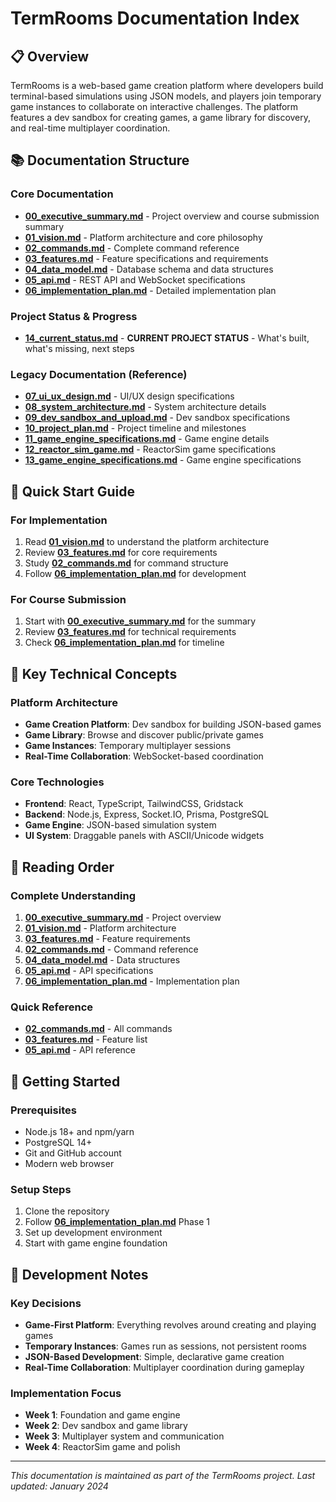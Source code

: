 # TermRooms Documentation Index

## 📋 Overview
TermRooms is a web-based game creation platform where developers build terminal-based simulations using JSON models, and players join temporary game instances to collaborate on interactive challenges. The platform features a dev sandbox for creating games, a game library for discovery, and real-time multiplayer coordination.

## 📚 Documentation Structure

### Core Documentation
- **[00_executive_summary.md](./00_executive_summary.md)** - Project overview and course submission summary
- **[01_vision.md](./01_vision.md)** - Platform architecture and core philosophy
- **[02_commands.md](./02_commands.md)** - Complete command reference
- **[03_features.md](./03_features.md)** - Feature specifications and requirements
- **[04_data_model.md](./04_data_model.md)** - Database schema and data structures
- **[05_api.md](./05_api.md)** - REST API and WebSocket specifications
- **[06_implementation_plan.md](./06_implementation_plan.md)** - Detailed implementation plan

### Project Status & Progress
- **[14_current_status.md](./14_current_status.md)** - **CURRENT PROJECT STATUS** - What's built, what's missing, next steps

### Legacy Documentation (Reference)
- **[07_ui_ux_design.md](./07_ui_ux_design.md)** - UI/UX design specifications
- **[08_system_architecture.md](./08_system_architecture.md)** - System architecture details
- **[09_dev_sandbox_and_upload.md](./09_dev_sandbox_and_upload.md)** - Dev sandbox specifications
- **[10_project_plan.md](./10_project_plan.md)** - Project timeline and milestones
- **[11_game_engine_specifications.md](./11_game_engine_specifications.md)** - Game engine details
- **[12_reactor_sim_game.md](./12_reactor_sim_game.md)** - ReactorSim game specifications
- **[13_game_engine_specifications.md](./13_game_engine_specifications.md)** - Game engine specifications

## 🎯 Quick Start Guide

### For Implementation
1. Read **[01_vision.md](./01_vision.md)** to understand the platform architecture
2. Review **[03_features.md](./03_features.md)** for core requirements
3. Study **[02_commands.md](./02_commands.md)** for command structure
4. Follow **[06_implementation_plan.md](./06_implementation_plan.md)** for development

### For Course Submission
1. Start with **[00_executive_summary.md](./00_executive_summary.md)** for the summary
2. Review **[03_features.md](./03_features.md)** for technical requirements
3. Check **[06_implementation_plan.md](./06_implementation_plan.md)** for timeline

## 🔧 Key Technical Concepts

### Platform Architecture
- **Game Creation Platform**: Dev sandbox for building JSON-based games
- **Game Library**: Browse and discover public/private games
- **Game Instances**: Temporary multiplayer sessions
- **Real-Time Collaboration**: WebSocket-based coordination

### Core Technologies
- **Frontend**: React, TypeScript, TailwindCSS, Gridstack
- **Backend**: Node.js, Express, Socket.IO, Prisma, PostgreSQL
- **Game Engine**: JSON-based simulation system
- **UI System**: Draggable panels with ASCII/Unicode widgets

## 📖 Reading Order

### Complete Understanding
1. **[00_executive_summary.md](./00_executive_summary.md)** - Project overview
2. **[01_vision.md](./01_vision.md)** - Platform architecture
3. **[03_features.md](./03_features.md)** - Feature requirements
4. **[02_commands.md](./02_commands.md)** - Command reference
5. **[04_data_model.md](./04_data_model.md)** - Data structures
6. **[05_api.md](./05_api.md)** - API specifications
7. **[06_implementation_plan.md](./06_implementation_plan.md)** - Implementation plan

### Quick Reference
- **[02_commands.md](./02_commands.md)** - All commands
- **[03_features.md](./03_features.md)** - Feature list
- **[05_api.md](./05_api.md)** - API reference

## 🚀 Getting Started

### Prerequisites
- Node.js 18+ and npm/yarn
- PostgreSQL 14+
- Git and GitHub account
- Modern web browser

### Setup Steps
1. Clone the repository
2. Follow **[06_implementation_plan.md](./06_implementation_plan.md)** Phase 1
3. Set up development environment
4. Start with game engine foundation

## 📝 Development Notes

### Key Decisions
- **Game-First Platform**: Everything revolves around creating and playing games
- **Temporary Instances**: Games run as sessions, not persistent rooms
- **JSON-Based Development**: Simple, declarative game creation
- **Real-Time Collaboration**: Multiplayer coordination during gameplay

### Implementation Focus
- **Week 1**: Foundation and game engine
- **Week 2**: Dev sandbox and game library
- **Week 3**: Multiplayer system and communication
- **Week 4**: ReactorSim game and polish

---

*This documentation is maintained as part of the TermRooms project. Last updated: January 2024*